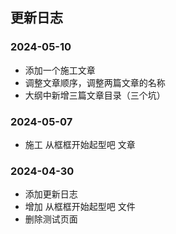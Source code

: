 ## 更新日志

### 2024-05-10
- 添加一个施工文章
- 调整文章顺序，调整两篇文章的名称
- 大纲中新增三篇文章目录（三个坑）

### 2024-05-07
- 施工 从框框开始起型吧 文章

### 2024-04-30
- 添加更新日志
- 增加 从框框开始起型吧 文件
- 删除测试页面
